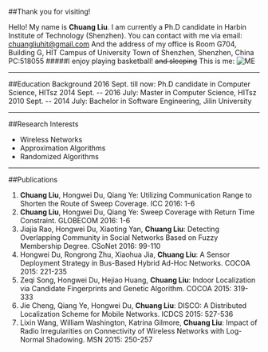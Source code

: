 ##Thank you for visiting!

Hello! My name is **Chuang Liu**.
I am currently a Ph.D candidate in Harbin Institute of Technology (Shenzhen).
You can contact with me via email: chuangliuhit@gmail.com
And the address of my office is Room G704, Building G, HIT Campus of University Town of Shenzhen, Shenzhen, China  PC:518055
#####I enjoy playing basketball! ~~and sleeping~~
This is me:
![ME](http://www.idunetwork.com/images/chuang.jpg)

---

##Education Background
2016 Sept. till now: Ph.D candidate in Computer Science, HITsz
2014 Sept. -- 2016 July: Master in Computer Science, HITsz
2010 Sept. -- 2014 July: Bachelor in Software Engineering, Jilin University

---

##Research Interests

- Wireless Networks
- Approximation Algorithms
- Randomized Algorithms

---

##Publications

1. **Chuang Liu**, Hongwei Du, Qiang Ye:
Utilizing Communication Range to Shorten the Route of Sweep Coverage. ICC 2016: 1-6
2. **Chuang Liu**, Hongwei Du, Qiang Ye:
Sweep Coverage with Return Time Constraint. GLOBECOM 2016: 1-6
1. Jiajia Rao, Hongwei Du, Xiaoting Yan, **Chuang Liu**:
Detecting Overlapping Community in Social Networks Based on Fuzzy Membership Degree. CSoNet 2016: 99-110
3. Hongwei Du, Rongrong Zhu, Xiaohua Jia, **Chuang Liu**:
A Sensor Deployment Strategy in Bus-Based Hybrid Ad-Hoc Networks. COCOA 2015: 221-235
4. Zeqi Song, Hongwei Du, Hejiao Huang, **Chuang Liu**:
Indoor Localization via Candidate Fingerprints and Genetic Algorithm. COCOA 2015: 319-333
5. Jie Cheng, Qiang Ye, Hongwei Du, **Chuang Liu**:
DISCO: A Distributed Localization Scheme for Mobile Networks. ICDCS 2015: 527-536
6. Lixin Wang, William Washington, Katrina Gilmore, **Chuang Liu**:
Impact of Radio Irregularities on Connectivity of Wireless Networks with Log-Normal Shadowing. MSN 2015: 250-257
